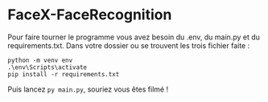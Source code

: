 # FaceX-FaceRecognition
Pour faire tourner le programme vous avez besoin du .env, du main.py et du requirements.txt. 
Dans votre dossier ou se trouvent les trois fichier faite : 
```
python -m venv env
.\env\Scripts\activate
pip install -r requirements.txt
```
Puis lancez `py main.py`, souriez vous êtes filmé ! 

